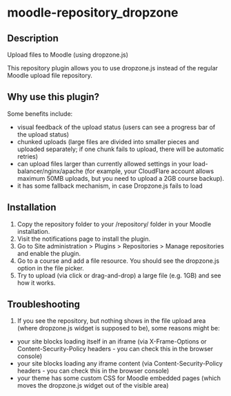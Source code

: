 # moodle-repository_dropzone

## Description

Upload files to Moodle (using dropzone.js)

This repository plugin allows you to use dropzone.js instead of the regular Moodle upload file repository.

## Why use this plugin?

Some benefits include:
- visual feedback of the upload status (users can see a progress bar of the upload status)
- chunked uploads (large files are divided into smaller pieces and uploaded separately; if one chunk fails to upload, there will be automatic retries)
- can upload files larger than currently allowed settings in your load-balancer/nginx/apache (for example, your CloudFlare account allows maximum 50MB uploads, but you need to upload a 2GB course backup).
- it has some fallback mechanism, in case Dropzone.js fails to load

## Installation

1. Copy the repository folder to your /repository/ folder in your Moodle installation.
2. Visit the notifications page to install the plugin.
3. Go to Site administration > Plugins > Repositories > Manage repositories and enable the plugin.
4. Go to a course and add a file resource. You should see the dropzone.js option in the file picker.
5. Try to upload (via click or drag-and-drop) a large file (e.g. 1GB) and see how it works.

## Troubleshooting
1. If you see the repository, but nothing shows in the file upload area (where dropzone.js widget is supposed to be), some reasons might be:
 - your site blocks loading itself in an iframe (via X-Frame-Options or Content-Security-Policy headers - you can check this in the browser console)
 - your site blocks loading any iframe content (via Content-Security-Policy headers - you can check this in the browser console)
 - your theme has some custom CSS for Moodle embedded pages (which moves the dropzone.js widget out of the visible area)
